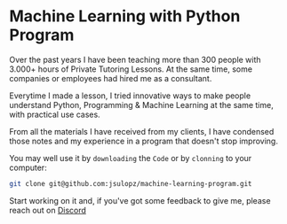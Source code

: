 # Machine Learning with Python Program

Over the past years I have been teaching more than 300 people with 3.000+ hours of Private Tutoring Lessons. At the same time, some companies or employees had hired me as a consultant.

Everytime I made a lesson, I tried innovative ways to make people understand Python, Programming & Machine Learning at the same time, with practical use cases.

From all the materials I have received from my clients, I have condensed those notes and my experience in a program that doesn't stop improving.

You may well use it by `downloading` the `Code` or by `clonning` to your computer:

```zsh
git clone git@github.com:jsulopz/machine-learning-program.git
```

Start working on it and, if you've got some feedback to give me, please reach out on [Discord](https://discord.gg/W7XuejnRSJ)